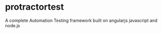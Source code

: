 # protractortest
A complete Automation Testing framework built on angularjs javascript and node.js 
